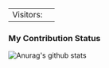 <table>
  <tr>
    <td>Visitors: </td>
    <td><img src="https://profile-counter.glitch.me/tibendadavis/count.svg" alt="" /></td>
  </tr>
</table>

### My Contribution Status

![Anurag's github stats](https://github-readme-stats.vercel.app/api?username=tibendadavis&show_icons=true&theme=merko&count_)

